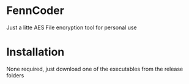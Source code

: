 # FennCoder
 Just a litte AES File encryption tool for personal use
 
# Installation
 None required, just download one of the executables from the release folders 

